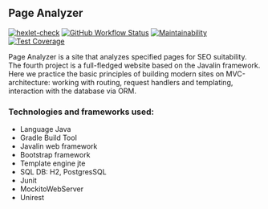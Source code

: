 ## Page Analyzer

[![hexlet-check](https://github.com/gpiento/java-project-72/actions/workflows/hexlet-check.yml/badge.svg)](https://github.com/gpiento/java-project-72/actions/workflows/hexlet-check.yml)
[![GitHub Workflow Status](https://github.com//gpiento/java-project-72/actions/workflows/github-check.yml/badge.svg)](https://github.com/gpiento/java-project-72/actions)
[![Maintainability](https://api.codeclimate.com/v1/badges/e4c6598e2dbed0b8ab2a/maintainability)](https://codeclimate.com/github/gpiento/java-project-72/maintainability)
[![Test Coverage](https://api.codeclimate.com/v1/badges/e4c6598e2dbed0b8ab2a/test_coverage)](https://codeclimate.com/github/gpiento/java-project-72/test_coverage)

Page Analyzer is a site that analyzes specified pages for SEO suitability. The fourth project is a full-fledged website based on the Javalin framework. Here we practice the basic principles of building modern sites on MVC-architecture: working with routing, request handlers and templating, interaction with the database via ORM.

### Technologies and frameworks used:
- Language Java
- Gradle Build Tool
- Javalin web framework
- Bootstrap framework
- Template engine jte
- SQL DB: H2, PostgresSQL
- Junit
- MockitoWebServer
- Unirest
